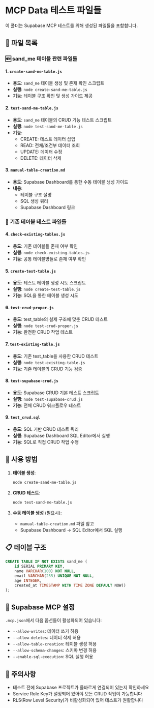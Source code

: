 # MCP Data 테스트 파일들

이 폴더는 Supabase MCP 테스트를 위해 생성된 파일들을 포함합니다.

## 📁 파일 목록

### 🆕 sand_me 테이블 관련 파일들

#### 1. `create-sand-me-table.js`
- **용도**: `sand_me` 테이블 생성 및 존재 확인 스크립트
- **실행**: `node create-sand-me-table.js`
- **기능**: 테이블 구조 확인 및 생성 가이드 제공

#### 2. `test-sand-me-table.js`
- **용도**: `sand_me` 테이블의 CRUD 기능 테스트 스크립트
- **실행**: `node test-sand-me-table.js`
- **기능**: 
  - CREATE: 테스트 데이터 삽입
  - READ: 전체/조건부 데이터 조회
  - UPDATE: 데이터 수정
  - DELETE: 데이터 삭제

#### 3. `manual-table-creation.md`
- **용도**: Supabase Dashboard를 통한 수동 테이블 생성 가이드
- **내용**: 
  - 테이블 구조 설명
  - SQL 생성 쿼리
  - Supabase Dashboard 링크

### 🔧 기존 테이블 테스트 파일들

#### 4. `check-existing-tables.js`
- **용도**: 기존 테이블들 존재 여부 확인
- **실행**: `node check-existing-tables.js`
- **기능**: 공통 테이블명들로 존재 여부 확인

#### 5. `create-test-table.js`
- **용도**: 테스트 테이블 생성 시도 스크립트
- **실행**: `node create-test-table.js`
- **기능**: SQL을 통한 테이블 생성 시도

#### 6. `test-crud-proper.js`
- **용도**: test_table의 실제 구조에 맞춘 CRUD 테스트
- **실행**: `node test-crud-proper.js`
- **기능**: 완전한 CRUD 작업 테스트

#### 7. `test-existing-table.js`
- **용도**: 기존 test_table을 사용한 CRUD 테스트
- **실행**: `node test-existing-table.js`
- **기능**: 기존 테이블의 CRUD 기능 검증

#### 8. `test-supabase-crud.js`
- **용도**: Supabase CRUD 기본 테스트 스크립트
- **실행**: `node test-supabase-crud.js`
- **기능**: 전체 CRUD 워크플로우 테스트

#### 9. `test_crud.sql`
- **용도**: SQL 기반 CRUD 테스트 쿼리
- **실행**: Supabase Dashboard SQL Editor에서 실행
- **기능**: SQL로 직접 CRUD 작업 수행

## 🚀 사용 방법

1. **테이블 생성**:
   ```bash
   node create-sand-me-table.js
   ```

2. **CRUD 테스트**:
   ```bash
   node test-sand-me-table.js
   ```

3. **수동 테이블 생성** (필요시):
   - `manual-table-creation.md` 파일 참고
   - Supabase Dashboard → SQL Editor에서 SQL 실행

## 📋 테이블 구조

```sql
CREATE TABLE IF NOT EXISTS sand_me (
    id SERIAL PRIMARY KEY,
    name VARCHAR(100) NOT NULL,
    email VARCHAR(255) UNIQUE NOT NULL,
    age INTEGER,
    created_at TIMESTAMP WITH TIME ZONE DEFAULT NOW()
);
```

## 🔧 Supabase MCP 설정

`.mcp.json`에서 다음 옵션들이 활성화되어 있습니다:
- `--allow-writes`: 데이터 쓰기 허용
- `--allow-deletes`: 데이터 삭제 허용
- `--allow-table-creation`: 테이블 생성 허용
- `--allow-schema-changes`: 스키마 변경 허용
- `--enable-sql-execution`: SQL 실행 허용

## 📝 주의사항

- 테스트 전에 Supabase 프로젝트가 올바르게 연결되어 있는지 확인하세요
- Service Role Key가 설정되어 있어야 모든 CRUD 작업이 가능합니다
- RLS(Row Level Security)가 비활성화되어 있어 테스트가 원활합니다

